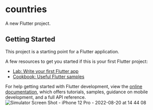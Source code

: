 # countries

A new Flutter project.

## Getting Started

This project is a starting point for a Flutter application.

A few resources to get you started if this is your first Flutter project:

- [Lab: Write your first Flutter app](https://docs.flutter.dev/get-started/codelab)
- [Cookbook: Useful Flutter samples](https://docs.flutter.dev/cookbook)

For help getting started with Flutter development, view the
[online documentation](https://docs.flutter.dev/), which offers tutorials,
samples, guidance on mobile development, and a full API reference.
![Simulator Screen Shot - iPhone 12 Pro - 2022-08-20 at 14 44 08](https://user-images.githubusercontent.com/111340982/185765266-313c6d05-3991-4812-a5c6-1dff3ad27cb9.png)
